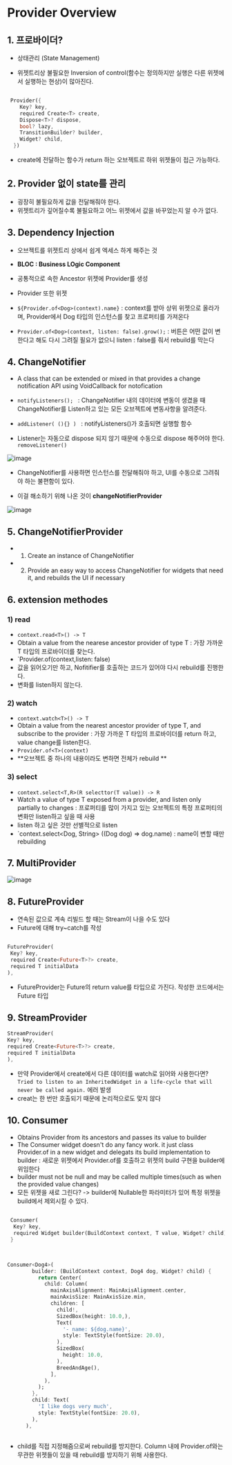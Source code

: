 # Provider Overview

## 1. 프로바이더? 
- 상태관리 (State Management)

- 위젯트리상 불필요한 Inversion of control(함수는 정의하지만 실행은 다른 위젯에서 실행하는 현상)이 많아진다. 


```dart

 Provider({
    Key? key,
    required Create<T> create, 
    Dispose<T>? dispose,
    bool? lazy,
    TransitionBuilder? builder,
    Widget? child,
  })

```

- create에 전달하는 함수가 return 하는 오브젝트르 하위 위젯들이 접근 가능하다.

## 2. Provider 없이 state를 관리
- 굉장히 불필요하게 값을 전달해줘야 한다.
- 위젯트리가 깊어질수록 불필요하고 어느 위젯에서 값을 바꾸었는지 알 수가 없다.


## 3. Dependency Injection
- 오브젝트를 위젯트리 상에서 쉽게 엑세스 하게 해주는 것 
- **BLOC : Business LOgic Component**

- 공통적으로 속한 Ancestor 위젯에 Provider를 생성
- Provider 또한 위젯

- `${Provider.of<Dog>(context).name}` : context를 받아 상위 위젯으로 올라가며, Provider에서 Dog 타입의 인스턴스를 찾고 프로퍼티를 가져온다

- `Provider.of<Dog>(context, listen: false).grow();` : 버튼은 어떤 값이 변한다고 해도 다시 그려질 필요가 없으니 listen : false를 줘서 rebuild를 막는다


## 4. ChangeNotifier
- A class that can be extended or mixed in that provides a change notification API using VoidCallback for notofication

- `notifyListeners(); ` : ChangeNotifier 내의 데이터에 변동이 생겼을 때 ChangeNotifier를 Listen하고 있는 모든 오브젝트에 변동사항을 알려준다.
- `addListener( (){} ) ` : notifyListeners()가 호출되면 실행할 함수 
- Listener는 자동으로 dispose 되지 않기 때문에 수동으로 dispose 해주어야 한다. `removeListener()`

![image](https://user-images.githubusercontent.com/61898890/165437487-6819e630-82fb-4004-8420-53b23eb7006c.png)

- ChangeNotifier를 사용하면 인스턴스를 전달해줘야 하고, UI를 수동으로 그려줘야 하는 불편함이 있다.

- 이걸 해소하기 위해 나온 것이 **changeNotifierProvider**

![image](https://user-images.githubusercontent.com/61898890/165440168-8408b328-1a18-4254-bfec-78d59da21d20.png)


## 5. ChangeNotifierProvider
- 1. Create an instance of ChangeNotifier
- 2. Provide an easy way to access ChangeNotifier for widgets that need it, and rebuilds the UI if necessary

## 6. extension methodes
### 1) read
-  ` context.read<T>() -> T ` 
- Obtain a value from the nearese ancestor provider of type T : 가장 가까운 T 타입의 프로바이더를 찾는다.
- `Provider.of<T>(context,listen: false)
- 값을 읽어오기만 하고, Nofitifier를 호출하는 코드가 있어야 다시 rebuild를 진행한다.
- 변화를 listen하지 않는다. 

### 2) watch
- `context.watch<T>() -> T `
- Obtain a value from the nearest ancestor provider of type T, and subscribe to the provider : 가장 가까운 T 타입의 프로바이더를 return 하고, value change를 listen한다.
- `Provider.of<T>(context)` 
- **오브젝트 중 하나의 내용이라도 변하면 전체가 rebuild **

### 3) select 
- `context.select<T,R>(R selecttor(T value)) -> R`
- Watch a value of type T exposed from a provider, and listen only partially to changes  : 프로퍼티를 많이 가지고 있는 오브젝트의 특정 프로퍼티의 변화만 listen하고 싶을 때  사용
- listen 하고 싶은 것만 선별적으로 listen
- `context.select<Dog, String> ((Dog dog) => dog.name) : name이 변할 때만 rebuilding

## 7. MultiProvider

![image](https://user-images.githubusercontent.com/61898890/165442246-b3f5ca1a-68d7-4b2c-9fb6-02b98a4b87ed.png)


## 8. FutureProvider 
- 연속된 값으로 계속 리빌드 할 때는 Stream이 나을 수도 있다
- Future에 대해 try~catch를 작성

```dart

FutureProvider(
 Key? key,
 required Create<Future<T>?> create,
 required T initialData
),

```

- FutureProvider는 Future의 return value를 타입으로 가진다. 작성한 코드에서는 Future<int> 타입 


## 9. StreamProvider
 
 
 ```dart
 StreamProvider(
 Key? key,
 required Create<Future<T>?> create,
 required T initialData
),
```

- 만약 Provider에서 create에서 다른 데이터를 watch로 읽어와 사용한다면? `Tried to listen to an InheritedWidget in a life-cycle that will never be called again.` 에러 발생
- creat는 한 번만 호출되기 때문에 논리적으로도 맞지 않다


## 10. Consumer
- Obtains Provider<T> from its ancestors and passes its value to builder 
- The Consumer widget doesn't do any fancy work. it just class Provider.of in a new widget and delegats its build implementation to builder : 새로운 위젯에서 Provider.of를 호출하고 위젯의 build 구현을 builder에 위임한다 
- builder must not be null and may be called multiple times(such as when the provided value changes) 
- 모든 위젯을 새로 그린다? -> builder에 Nullable한 파라미터가 있어 특정 위젯을 build에서 제외시킬 수 있다. 
 
```dart
 
 Consumer(
  Key? key,
  required Widget builder(BuildContext context, T value, Widget? child),
 }
 
``` 
 


```dart

Consumer<Dog4>(
        builder: (BuildContext context, Dog4 dog, Widget? child) {
          return Center(
            child: Column(
              mainAxisAlignment: MainAxisAlignment.center,
              mainAxisSize: MainAxisSize.min,
              children: [
                child!,
                SizedBox(height: 10.0,),
                Text(
                  '- name: ${dog.name}',
                  style: TextStyle(fontSize: 20.0),
                ),
                SizedBox(
                  height: 10.0,
                ),
                BreedAndAge(),
              ],
            ),
          );
        },
        child: Text(
          'I like dogs very much',
          style: TextStyle(fontSize: 20.0),
        ),
      ),
 
```

- child를 직접 지정해줌으로써 rebuild를 방지한다. Column 내에 Provider.of와는 무관한 위젯들이 있을 때 rebuild를 방지하기 위해 사용한다. 










































